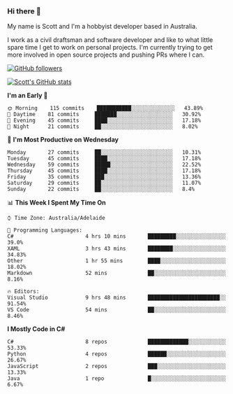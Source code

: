 ### Hi there 👋

My name is Scott and I'm a hobbyist developer based in Australia.

I work as a civil draftsman and software developer and like to what little spare time I get to work on personal projects. I'm currently trying to get more involved in open source projects and pushing PRs where I can. 

[![GitHub followers](https://img.shields.io/github/followers/puppetsw?label=Follow&style=social)](https://github.com/puppetsw?tab=followers)

[![Scott's GitHub stats](https://github-readme-stats.vercel.app/api?username=puppetsw&show_icons=true&theme=dark)](https://github.com/anuraghazra/github-readme-stats)

<!--START_SECTION:waka-->
**I'm an Early 🐤** 

```text
🌞 Morning    115 commits    ███████████░░░░░░░░░░░░░░   43.89% 
🌆 Daytime    81 commits     ███████░░░░░░░░░░░░░░░░░░   30.92% 
🌃 Evening    45 commits     ████░░░░░░░░░░░░░░░░░░░░░   17.18% 
🌙 Night      21 commits     ██░░░░░░░░░░░░░░░░░░░░░░░   8.02%

```
📅 **I'm Most Productive on Wednesday** 

```text
Monday       27 commits     ██░░░░░░░░░░░░░░░░░░░░░░░   10.31% 
Tuesday      45 commits     ████░░░░░░░░░░░░░░░░░░░░░   17.18% 
Wednesday    59 commits     █████░░░░░░░░░░░░░░░░░░░░   22.52% 
Thursday     45 commits     ████░░░░░░░░░░░░░░░░░░░░░   17.18% 
Friday       35 commits     ███░░░░░░░░░░░░░░░░░░░░░░   13.36% 
Saturday     29 commits     ██░░░░░░░░░░░░░░░░░░░░░░░   11.07% 
Sunday       22 commits     ██░░░░░░░░░░░░░░░░░░░░░░░   8.4%

```


📊 **This Week I Spent My Time On** 

```text
⌚︎ Time Zone: Australia/Adelaide

💬 Programming Languages: 
C#                       4 hrs 10 mins       █████████░░░░░░░░░░░░░░░░   39.0% 
XAML                     3 hrs 43 mins       ████████░░░░░░░░░░░░░░░░░   34.83% 
Other                    1 hr 55 mins        ████░░░░░░░░░░░░░░░░░░░░░   18.02% 
Markdown                 52 mins             ██░░░░░░░░░░░░░░░░░░░░░░░   8.16%

🔥 Editors: 
Visual Studio            9 hrs 48 mins       ███████████████████████░░   91.54% 
VS Code                  54 mins             ██░░░░░░░░░░░░░░░░░░░░░░░   8.46%

```

**I Mostly Code in C#** 

```text
C#                       8 repos             █████████████░░░░░░░░░░░░   53.33% 
Python                   4 repos             ██████░░░░░░░░░░░░░░░░░░░   26.67% 
JavaScript               2 repos             ███░░░░░░░░░░░░░░░░░░░░░░   13.33% 
Java                     1 repo              █░░░░░░░░░░░░░░░░░░░░░░░░   6.67%

```



<!--END_SECTION:waka-->

<!--
**puppetsw/puppetsw** is a ✨ _special_ ✨ repository because its `README.md` (this file) appears on your GitHub profile.

Here are some ideas to get you started:

- 🔭 I’m currently working on ...
- 🌱 I’m currently learning ...
- 👯 I’m looking to collaborate on ...
- 🤔 I’m looking for help with ...
- 💬 Ask me about ...
- 📫 How to reach me: ...
- 😄 Pronouns: ...
- ⚡ Fun fact: ...
-->
